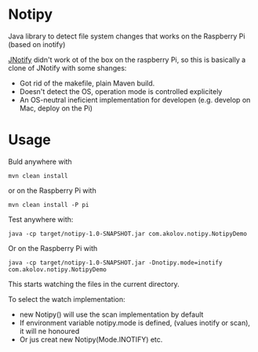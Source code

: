 Notipy
======

Java library to detect file system changes that works on the Raspberry Pi (based on inotify)

[JNotify](http://jnotify.sourceforge.net/) didn't work ot of the box on the raspberry Pi, so this is basically a clone of JNotify with some shanges:
 - Got rid of the makefile, plain Maven build. 
 - Doesn't detect the OS, operation mode is controlled explicitely
 - An OS-neutral ineficient implementation for developen (e.g. develop on Mac, deploy on the Pi)

Usage
======

Buld anywhere with 

    mvn clean install
or on the Raspberry Pi with

    mvn clean install -P pi
    
Test anywhere with:

    java -cp target/notipy-1.0-SNAPSHOT.jar com.akolov.notipy.NotipyDemo
Or on the Raspberry Pi with

    java -cp target/notipy-1.0-SNAPSHOT.jar -Dnotipy.mode=inotify com.akolov.notipy.NotipyDemo
    
This starts watching the files in the current directory.

To select the watch implementation:
 - new Notipy() will use the scan implementation by default
 - If environment variable notipy.mode is defined, (values inotify or scan), it will ne honoured
 - Or jus creat new Notipy(Mode.INOTIFY) etc.
